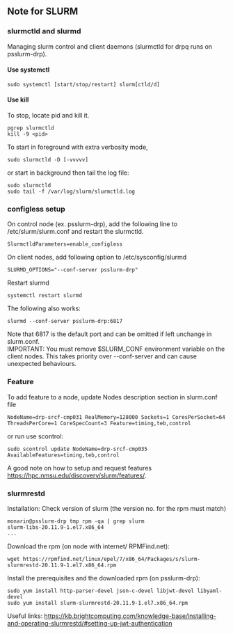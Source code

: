 ## Note for SLURM

### slurmctld and slurmd
Managing slurm control and client daemons (slurmctld for drpq runs on psslurm-drp). 
#### Use systemctl
```
sudo systemctl [start/stop/restart] slurm[ctld/d]
```
#### Use kill
To stop, locate pid and kill it.
```
pgrep slurmctld
kill -9 <pid>
```
To start in foreground with extra verbosity mode, 
```
sudo slurmctld -D [-vvvvv] 
```
or start in background then tail the log file:
```
sudo slurmctld
sudo tail -f /var/log/slurm/slurmctld.log 
```
### configless setup
On control node (ex. psslurm-drp), add the following line to /etc/slurm/slurm.conf and restart the slurmctld.
```
SlurmctldParameters=enable_configless
```
On client nodes, add following option to /etc/sysconfig/slurmd
```
SLURMD_OPTIONS="--conf-server psslurm-drp"
```
Restart slurmd
```
systemctl restart slurmd
```
The following also works:
```
slurmd --conf-server psslurm-drp:6817
```
Note that 6817 is the default port and can be omitted if left unchange in slurm.conf.  
IMPORTANT: You must remove $SLURM_CONF environment variable on the client nodes. This takes priority over --conf-server and can
cause unexpected behaviours.
### Feature
To add feature to a node, update Nodes description section in slurm.conf file 
```
NodeName=drp-srcf-cmp031 RealMemory=128000 Sockets=1 CoresPerSocket=64 ThreadsPerCore=1 CoreSpecCount=3 Feature=timing,teb,control
```
or run use scontrol:
```
sudo scontrol update NodeName=drp-srcf-cmp035 AvailableFeatures=timing,teb,control
```
A good note on how to setup and request features https://hpc.nmsu.edu/discovery/slurm/features/.
### slurmrestd
Installation:
Check version of slurm (the version no. for the rpm must match)
```
monarin@psslurm-drp tmp rpm -qa | grep slurm
slurm-libs-20.11.9-1.el7.x86_64
...
```
Download the rpm (on node with internet/ RPMFind.net):
```
wget https://rpmfind.net/linux/epel/7/x86_64/Packages/s/slurm-slurmrestd-20.11.9-1.el7.x86_64.rpm
```
Install the prerequisites and the downloaded rpm (on psslurm-drp):
```
sudo yum install http-parser-devel json-c-devel libjwt-devel libyaml-devel
sudo yum install slurm-slurmrestd-20.11.9-1.el7.x86_64.rpm
```
Useful links:
https://kb.brightcomputing.com/knowledge-base/installing-and-operating-slurmrestd/#setting-up-jwt-authentication





